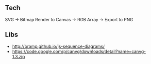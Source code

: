 ##

## Tech

SVG -> Bitmap Render to Canvas -> RGB Array -> Export to PNG


## Libs
* http://bramp.github.io/js-sequence-diagrams/
* https://code.google.com/p/canvg/downloads/detail?name=canvg-1.3.zip